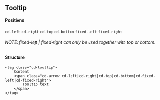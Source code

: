 ## Tooltip

#### Positions
`cd-left` `cd-right` `cd-top` `cd-bottom` `fixed-left` `fixed-right`
###### NOTE: fixed-left | fixed-right can only be used together with top or bottom.

#### Structure
```
<tag class="cd-tooltip">
	Content
	<span class="cd-arrow cd-left|cd-right|cd-top|cd-bottom|cd-fixed-left|cd-fixed-right">
		Tooltip text
	</span>
</tag>
```
